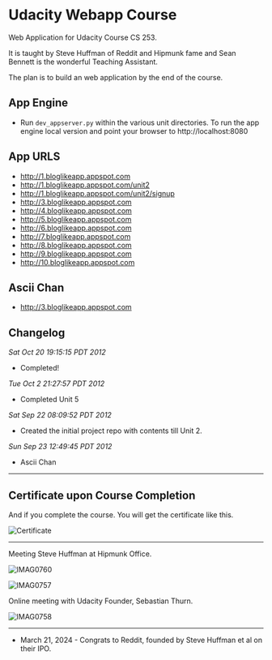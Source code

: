Udacity Webapp Course
=====================

Web Application for Udacity Course CS 253.

It is taught by Steve Huffman of Reddit and Hipmunk fame and Sean Bennett is
the wonderful Teaching Assistant.

The plan is to build an web application by the end of the course.


App Engine
----------

* Run `dev_appserver.py` within the various unit directories. To run the app
  engine local version and point your browser to http://localhost:8080


App URLS
--------

* http://1.bloglikeapp.appspot.com 
* http://1.bloglikeapp.appspot.com/unit2
* http://1.bloglikeapp.appspot.com/unit2/signup
* http://3.bloglikeapp.appspot.com 
* http://4.bloglikeapp.appspot.com 
* http://5.bloglikeapp.appspot.com 
* http://6.bloglikeapp.appspot.com 
* http://7.bloglikeapp.appspot.com 
* http://8.bloglikeapp.appspot.com
* http://9.bloglikeapp.appspot.com
* http://10.bloglikeapp.appspot.com



Ascii Chan
----------

* http://3.bloglikeapp.appspot.com


Changelog
---------


*Sat Oct 20 19:15:15 PDT 2012*

* Completed!


*Tue Oct  2 21:27:57 PDT 2012*

* Completed Unit 5


*Sat Sep 22 08:09:52 PDT 2012*

* Created the initial project repo with contents till Unit 2.

*Sun Sep 23 12:49:45 PDT 2012*

* Ascii Chan


- - -

Certificate upon Course Completion
----------------------------------

And if you complete the course. You will get the certificate like this.
  

![Certificate](https://raw.github.com/uthcode/udacity-webapp-course/master/Udacity_Webapp_certificate.jpg)



---- 

Meeting Steve Huffman at Hipmunk Office.


![IMAG0760](https://github.com/orsenthil/udacity-webapp-course/assets/332330/219f5462-2bc5-47b0-89e0-bf7b0861d7ce)


![IMAG0757](https://github.com/orsenthil/udacity-webapp-course/assets/332330/9902a0a1-c618-4231-b052-72eb85305290)

Online meeting with Udacity Founder, Sebastian Thurn.

![IMAG0758](https://github.com/orsenthil/udacity-webapp-course/assets/332330/c4c6bdee-247f-447d-991f-b2d8bc4e0434)


---

* March 21, 2024 - Congrats to Reddit, founded by Steve Huffman et al on their IPO.

